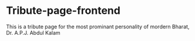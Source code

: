 # Tribute-page-frontend
This is a tribute page for the most prominant personality of mordern Bharat, Dr. A.P.J. Abdul Kalam
